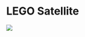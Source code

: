 # LEGO Satellite

![](https://github.com/ADDVulcan/ADDVulcan/blob/master/LEGO%20Satellite/LEGO_BOM.png)
